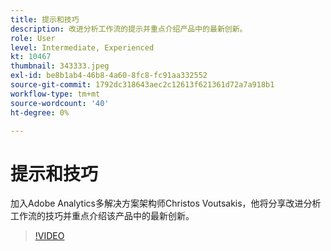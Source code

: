 ```yaml
---
title: 提示和技巧
description: 改进分析工作流的提示并重点介绍产品中的最新创新。
role: User
level: Intermediate, Experienced
kt: 10467
thumbnail: 343333.jpeg
exl-id: be8b1ab4-46b8-4a60-8fc8-fc91aa332552
source-git-commit: 1792dc318643aec2c12613f621361d72a7a918b1
workflow-type: tm+mt
source-wordcount: '40'
ht-degree: 0%

---
```


# 提示和技巧

加入Adobe Analytics多解决方案架构师Christos Voutsakis，他将分享改进分析工作流的技巧并重点介绍该产品中的最新创新。

>[!VIDEO](https://video.tv.adobe.com/v/343333/?quality=12&learn=on)
